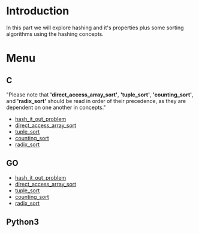 # Introduction

In this part we will explore hashing and it's properties plus some sorting algorithms using the hashing concepts.

# Menu

## C

"Please note that **'direct_access_array_sort'**, **'tuple_sort'**, **'counting_sort'**, and **'radix_sort'** should be read in order of their precedence, as they are dependent on one another in concepts."

- [hash_it_out_problem](./C/hash_it_out_problem)
- [direct_access_array_sort](./C/direct_access_array_sort)
- [tuple_sort](./C/tuple_sort)
- [counting_sort](./C/counting_sort)
- [radix_sort](./C/radix_sort)

## GO
- [hash_it_out_problem](./go/hash_it_out_problem)
- [direct_access_array_sort](./go/direct_access_array_sort)
- [tuple_sort](./go/tuple_sort)
- [counting_sort](./go/counting_sort)
- [radix_sort](./go/radix_sort)

## Python3
